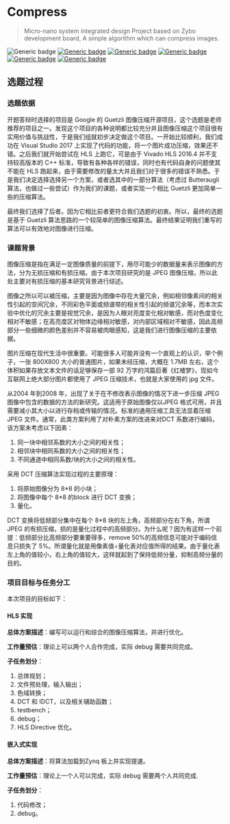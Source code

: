 # Compress
> Micro-nano system integrated design Project based on Zybo development board, A simple algorithm which can compress images.

 ![Generic badge](https://img.shields.io/badge/Language-C++-red.svg) [![Generic badge](https://img.shields.io/badge/Hardware-Zynq-orange.svg)](https://github.com/VenciFreeman/ZynqPrj) [![Generic badge](https://img.shields.io/badge/Deadline-Dec_27_2019-yellow.svg)]( https://github.com/VenciFreeman/ZynqPrj) [![Generic badge](https://img.shields.io/badge/Build-Passing-green.svg)]( https://github.com/VenciFreeman/ZynqPrj) [![Generic badge](https://img.shields.io/badge/License-Apache_2.0-blue.svg)]( https://github.com/VenciFreeman/ZynqPrj/blob/master/LICENSE) [![Generic badge](https://img.shields.io/badge/Thank-Google-purple.svg)]( https://github.com/VenciFreeman/ZynqPrj)
 
## 选题过程

### 选题依据

开题答辩时选择的项目是 Google 的 Guetzli 图像压缩开源项目，这个选题是老师推荐的项目之一。发现这个项目的各种说明都比较充分并且图像压缩这个项目很有实用价值与挑战性，于是我们组就初步决定做这个项目。一开始比较顺利，我们成功在 Visual Studio 2017 上实现了代码的功能，将一个图片成功压缩，效果还不错。之后我们就开始尝试在 HLS 上跑它，可是由于 Vivado HLS 2016.4 并不支持较高版本的 C++ 标准，导致有各种各样的错误，同时也有代码自身的问题使其不能在 HLS 跑起来，由于需要修改的量太大并且我们对于很多的错误不熟悉。于是我们决定选择选择另一个方案，或者选其中的一部分算法（考虑过 Butteraugli 算法，也做过一些尝试）作为我们的课题，或者实现一个相比 Guetzli 更加简单一些的压缩算法。

最终我们选择了后者。因为它相比前者更符合我们选题的初衷。所以，最终的选题是基于 Guetzli 算法思路的一个较简单的图像压缩算法。最终结果证明我们重写的算法可以有效地对图像进行压缩。

### 课题背景

图像压缩是指在满足一定图像质量的前提下，用尽可能少的数据量来表示图像的方法，分为无损压缩和有损压缩。由于本次项目研究的是 JPEG 图像压缩，所以此处主要对有损压缩的基本研究背景进行综述。 

图像之所以可以被压缩，主要是因为图像中存在大量冗余，例如相邻像素间的相关性引起的空间冗余，不同彩色平面或频谱带的相关性引起的频谱冗余等，而本次实验中优化的冗余主要是视觉冗余，是因为人眼对亮度变化相对敏感，而对色度变化相对不敏感；在高亮度区对物体边缘相对敏感，对内部区域相对不敏感，因此高频部分一些细微的颜色差别并不容易被肉眼感知，这是我们进行图像压缩的主要依据。 

图片压缩在现代生活中很重要。可能很多人可能并没有一个直观上的认识，举个例子，一张 800X800 大小的普通图片，如果未经压缩，大概在 1.7MB 左右，这个体积如果存放文本文件的话足够保存一部 92 万字的鸿篇巨著《红楼梦》，现如今互联网上绝大部分图片都使用了 JPEG 压缩技术，也就是大家使用的 jpg 文件。 

从2004 年到2008 年，出现了关于在不修改表示图像的情况下进一步压缩 JPEG 图像中包含的数据的方法的新研究。这适用于原始图像仅以JPEG 格式可用，并且需要减小其大小以进行存档或传输的情况。标准的通用压缩工具无法显着压缩 JPEG 文件。通常，此类方案利用了对朴素方案的改进来对DCT 系数进行编码，该方案未考虑以下因素：

1. 同一块中相邻系数的大小之间的相关性；
2. 相邻块中相同系数的大小之间的相关性；
3. 不同通道中相同系数/块的大小之间的相关性。

采用 DCT 压缩算法实现过程的主要原理： 

1. 将原始图像分为 8*8 的小块；
2. 将图像中每个 8*8 的block 进行 DCT 变换；
3. 量化。

DCT 变换将低频部分集中在每个 8*8 块的左上角，高频部分在右下角，所谓 JPEG 的有损压缩，损的是量化过程中的高频部分。为什么呢？因为有这样一个前提：低频部分比高频部分要重要得多，remove 50%的高频信息可能对于编码信息只损失了 5%。所谓量化就是用像素值÷量化表对应值所得的结果。由于量化表左上角的值较小，右上角的值较大，这样就起到了保持低频分量，抑制高频分量的目的。

### 项目目标与任务分工 

本次项目的目标如下： 

#### HLS 实现 

**总体方案描述**：编写可以运行和综合的图像压缩算法，并进行优化。

**工作量预估**：理论上可以两个人合作完成，实际 debug 需要共同完成。

**子任务划分**：

1. 总体规划；
2. 文件预处理，输入输出；
3. 色域转换；
4. DCT 和 IDCT，以及相关辅助函数；
5. testbench；
6. debug；
7. HLS Directive 优化。

#### 嵌入式实现 

**总体方案描述**：将算法加载到Zynq 板上并实现提速。

**工作量预估**：理论上一个人可以完成，实际 debug 需要两个人共同完成.

**子任务划分**： 

1. 代码修改；
2. debug。




